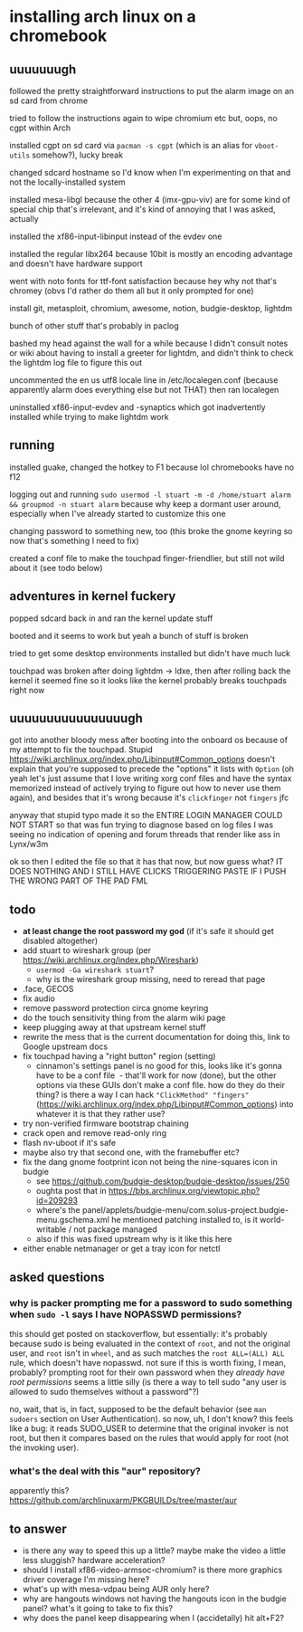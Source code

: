 # installing arch linux on a chromebook

## uuuuuuugh

followed the pretty straightforward instructions to put the alarm image on an sd card from chrome

tried to follow the instructions again to wipe chromium etc but, oops, no cgpt within Arch

installed cgpt on sd card via `pacman -s cgpt` (which is an alias for `vboot-utils` somehow?), lucky break

changed sdcard hostname so I'd know when I'm experimenting on that and not the locally-installed system

installed mesa-libgl because the other 4 (imx-gpu-viv) are for some kind of special chip that's irrelevant, and it's kind of annoying that I was asked, actually

installed the xf86-input-libinput instead of the evdev one

installed the regular libx264 because 10bit is mostly an encoding advantage and doesn't have hardware support

went with noto fonts for ttf-font satisfaction because hey why not that's chromey (obvs I'd rather do them all but it only prompted for one)

install git, metasploit, chromium, awesome, notion, budgie-desktop, lightdm

bunch of other stuff that's probably in paclog

bashed my head against the wall for a while because I didn't consult notes or wiki about having to install a greeter for lightdm, and didn't think to check the lightdm log file to figure this out

uncommented the en us utf8 locale line in /etc/localegen.conf (because apparently alarm does everything else but not THAT) then ran localegen

uninstalled xf86-input-evdev and -synaptics which got inadvertently installed while trying to make lightdm work

## running

installed guake, changed the hotkey to F1 because lol chromebooks have no f12

logging out and running `sudo usermod -l stuart -m -d /home/stuart alarm && groupmod -n stuart alarm` because why keep a dormant user around, especially when I've already started to customize this one

changing password to something new, too (this broke the gnome keyring so now that's something I need to fix)

created a conf file to make the touchpad finger-friendlier, but still not wild about it (see todo below)

## adventures in kernel fuckery

popped sdcard back in and ran the kernel update stuff

booted and it seems to work but yeah a bunch of stuff is broken

tried to get some desktop environments installed but didn't have much luck

touchpad was broken after doing lightdm -> ldxe, then after rolling back the kernel it seemed fine so it looks like the kernel probably breaks touchpads right now

## uuuuuuuuuuuuuuuugh

got into another bloody mess after booting into the onboard os because of my attempt to fix the touchpad. Stupid https://wiki.archlinux.org/index.php/Libinput#Common_options doesn't explain that you're supposed to precede the "options" it lists with `Option` (oh yeah let's just assume that I love writing xorg conf files and have the syntax memorized instead of actively trying to figure out how to never use them again), and besides that it's wrong because it's `clickfinger` not `fingers` jfc

anyway that stupid typo made it so the ENTIRE LOGIN MANAGER COULD NOT START so that was fun trying to diagnose based on log files I was seeing no indication of opening and forum threads that render like ass in Lynx/w3m

ok so then I edited the file so that it has that now, but now guess what? IT DOES NOTHING AND I STILL HAVE CLICKS TRIGGERING PASTE IF I PUSH THE WRONG PART OF THE PAD FML

## todo

- **at least change the root password my god** (if it's safe it should get disabled altogether)
- add stuart to wireshark group (per https://wiki.archlinux.org/index.php/Wireshark)
  - `usermod -Ga wireshark stuart`?
  - why is the wireshark group missing, need to reread that page
- .face, GECOS
- fix audio
- remove password protection circa gnome keyring
- do the touch sensitivity thing from the alarm wiki page
- keep plugging away at that upstream kernel stuff
- rewrite the mess that is the current documentation for doing this, link to Google upstream docs
- fix touchpad having a "right button" region (setting)
  - cinnamon's settings panel is no good for this, looks like it's gonna have to be a conf file
  - that'll work for now (done), but the other options via these GUIs don't make a conf file. how do they do their thing? is there a way I can hack `"ClickMethod" "fingers"` (https://wiki.archlinux.org/index.php/Libinput#Common_options) into whatever it is that they rather use?
- try non-verified firmware bootstrap chaining
- crack open and remove read-only ring
- flash nv-uboot if it's safe
- maybe also try that second one, with the framebuffer etc?
- fix the dang gnome footprint icon not being the nine-squares icon in budgie
  - see https://github.com/budgie-desktop/budgie-desktop/issues/250
  - oughta post that in https://bbs.archlinux.org/viewtopic.php?id=209293
  - where's the panel/applets/budgie-menu/com.solus-project.budgie-menu.gschema.xml he mentioned patching installed to, is it world-writable / not package managed
  - also if this was fixed upstream why is it like this here
- either enable netmanager or get a tray icon for netctl

## asked questions

### why is packer prompting me for a password to sudo something when `sudo -l` says I have NOPASSWD permissions?

this should get posted on stackoverflow, but essentially: it's probably because sudo is being evaluated in the context of `root`, and not the original user, and `root` isn't in `wheel`, and as such matches the `root ALL=(ALL) ALL` rule, which doesn't have nopasswd. not sure if this is worth fixing, I mean, probably? prompting root for their own password when they *already have root permissions* seems a little silly (is there a way to tell sudo "any user is allowed to sudo themselves without a password"?)

no, wait, that is, in fact, supposed to be the default behavior (see `man sudoers` section on User Authentication). so now, uh, I don't know? this feels like a bug: it reads SUDO_USER to determine that the original invoker is not root, but then it compares based on the rules that would apply for root (not the invoking user).

### what's the deal with this "aur" repository?

apparently this? https://github.com/archlinuxarm/PKGBUILDs/tree/master/aur

## to answer

- is there any way to speed this up a little? maybe make the video a little less sluggish? hardware acceleration?
- should I install xf86-video-armsoc-chromium? is there more graphics driver coverage I'm missing here?
- what's up with mesa-vdpau being AUR only here?
- why are hangouts windows not having the hangouts icon in the budgie panel? what's it going to take to fix this?
- why does the panel keep disappearing when I (accidetally) hit alt+F2?
